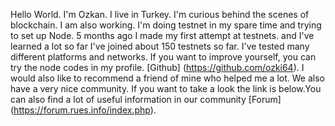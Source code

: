 Hello World. I'm Ozkan.
I live in Turkey.
I'm curious behind the scenes of blockchain. I am also working. I'm doing testnet in my spare time and trying to set up Node.
5 months ago I made my first attempt at testnets. and I've learned a lot so far
I've joined about 150 testnets so far. I've tested many different platforms and networks. If you want to improve yourself, you can try the node codes in my profile.
[Github] (https://github.com/ozki64).
I would also like to recommend a friend of mine who helped me a lot.
We also have a very nice community. If you want to take a look the link is below.You can also find a lot of useful information in our community
[Forum] (https://forum.rues.info/index.php).

